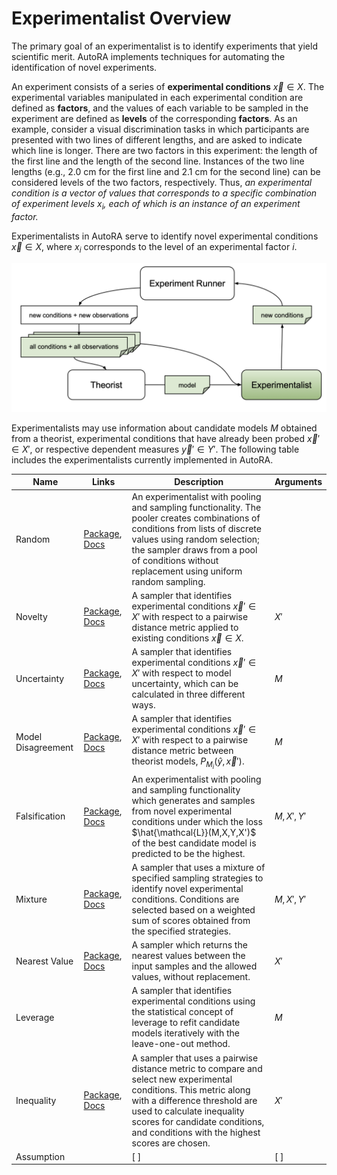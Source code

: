 # Experimentalist Overview

The primary goal of an experimentalist is to identify experiments that yield 
scientific merit. AutoRA implements techniques for automating the identification 
of novel experiments.

An experiment consists of a series of **experimental conditions** $\vec{x} \in X$. 
The experimental variables manipulated in each experimental condition 
are defined as **factors**, and the values of each variable to be sampled 
in the experiment are defined as **levels** of the corresponding **factors**. 
As an example, consider a visual discrimination tasks in which participants are presented
with two lines of different lengths, and are asked to indicate which line is longer.
There are two factors in this experiment: the length of the first line and 
the length of the second line. Instances of the two line lengths 
(e.g., 2.0 cm for the first line and 2.1 cm for the second line) 
can be considered levels of the two factors, respectively. Thus, *an experimental condition is a vector of values that
corresponds to a specific combination of experiment levels $x_i$, 
each of which is an instance of an experiment factor.*

Experimentalists in AutoRA serve to identify novel 
experimental conditions $\vec{x} \in X$, where $x_i$ corresponds 
to the level of an experimental factor $i$.

![Overview](../img/experimentalist.png)

Experimentalists may use information about candidate models $M$ obtained from a theorist, 
experimental conditions that have already been probed $\vec{x}' \in X'$, or 
respective dependent measures $\vec{y}' \in Y'$. The following table includes the experimentalists currently implemented
 in AutoRA.

| Name               | Links                                                                                                                                                                                          | Description                                                                                                                                                                                                                                                          | Arguments   |
|--------------------|------------------------------------------------------------------------------------------------------------------------------------------------------------------------------------------------|----------------------------------------------------------------------------------------------------------------------------------------------------------------------------------------------------------------------------------------------------------------------|-------------|
| Random             | [Package](https://pypi.org/project/autora-core/), [Docs](https://autoresearch.github.io/autora/core/docs/experimentalists/sampler/random/)                                                     | An experimentalist with pooling and sampling functionality. The pooler creates combinations of conditions from lists of discrete values using random selection; the sampler draws from a pool of conditions without replacement using uniform random sampling.       |             |
| Novelty            | [Package](https://pypi.org/project/autora-experimentalist-sampler-novelty/), [Docs](https://autoresearch.github.io/autora/user-guide/experimentalists/samplers/novelty/)                       | A sampler that identifies experimental conditions $\vec{x}' \in X'$ with respect to a pairwise distance metric applied to existing conditions $\vec{x} \in X$.                                                                                                       | $X'$        |
| Uncertainty        | [Package](https://pypi.org/project/autora-experimentalist-sampler-uncertainty/), [Docs](https://autoresearch.github.io/autora/user-guide/experimentalists/samplers/uncertainty/)               | A sampler that identifies experimental conditions $\vec{x}' \in X'$ with respect to model uncertainty, which can be calculated in three different ways.                                                                                                              | $M$         |
| Model Disagreement | [Package](https://pypi.org/project/autora-experimentalist-sampler-model-disagreement/), [Docs](https://autoresearch.github.io/autora/user-guide/experimentalists/samplers/model-disagreement/) | A sampler that identifies experimental conditions $\vec{x}' \in X'$ with respect to a pairwise distance metric between theorist models, $P_{M_{i}}(\hat{y}, \vec{x}')$.                                                                                              | $M$         |
| Falsification      | [Package](https://pypi.org/project/autora-experimentalist-falsification/), [Docs](https://autoresearch.github.io/autora/falsification/docs/sampler/)                                           | An experimentalist with pooling and sampling functionality which generates and samples from novel experimental conditions under which the loss $\hat{\mathcal{L}}(M,X,Y,X')$ of the best candidate model is predicted to be the highest.                             | $M, X', Y'$ |
| Mixture            | [Package](https://pypi.org/project/mixture-experimentalist/), [Docs](https://autoresearch.github.io/autora/user-guide/experimentalists/samplers/mixture/)                                      | A sampler that uses a mixture of specified sampling strategies to identify novel experimental conditions. Conditions are selected based on a weighted sum of scores obtained from the specified strategies.                                                          | $M, X', Y'$ |
| Nearest Value      | [Package](https://pypi.org/project/autora-experimentalist-sampler-nearest-value/), [Docs](https://autoresearch.github.io/autora/user-guide/experimentalists/samplers/nearest-value/)           | A sampler which returns the nearest values between the input samples and the allowed values, without replacement.                                                                                                                                                    | $X'$        |
| Leverage           |                                                                                                                                                                                                | A sampler that identifies experimental conditions using the statistical concept of leverage to refit candidate models iteratively with the leave-one-out method.                                                                                                     | $M$         |
| Inequality         | [Package](https://pypi.org/project/autora-experimentalist-sampler-inequality/), [Docs](https://autoresearch.github.io/autora/user-guide/experimentalists/samplers/inequality/)                 | A sampler that uses a pairwise distance metric to compare and select new experimental conditions. This metric along with a difference threshold are used to calculate inequality scores for candidate conditions, and conditions with the highest scores are chosen. | $X'$        |
| Assumption         |                                                                                                                                                                                                | [ ]                                                                                                                                                                                                                                                                  | [ ]         |
